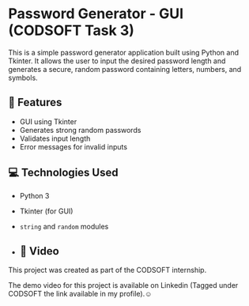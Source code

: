 # Password Generator - GUI (CODSOFT Task 3)

This is a simple password generator application built using Python and Tkinter. It allows the user to input the desired password length and generates a secure, random password containing letters, numbers, and symbols.

## 🔧 Features
- GUI using Tkinter
- Generates strong random passwords
- Validates input length
- Error messages for invalid inputs

## 💻 Technologies Used
- Python 3
- Tkinter (for GUI)
- `string` and `random` modules

- ## 🎥 Video

This project was created as part of the CODSOFT internship.

The demo video for this project is available on Linkedin (Tagged under CODSOFT the link available in my profile).☺️

